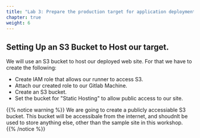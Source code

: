 ```yaml
---
title: "Lab 3: Prepare the production target for application deployment"
chapter: true
weight: 6
---
```


## Setting Up an S3 Bucket to Host our target.

We will use an S3 bucket to host our deployed web site.
For that we have to create the following:

- Create IAM role that allows our runner to access S3.
- Attach our created role to our Gitlab Machine.
- Create an S3 bucket.
- Set the bucket for "Static Hosting" to allow public access to our site.


{{% notice warning %}}
We are going to create a publicly accessiable S3 bucket.
This bucket will be accessibale from the internet, and shoudnlt be used to store anything else, other than the sample site in this workshop.
{{% /notice  %}}